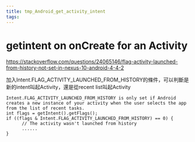 ```yaml
---
title: tmp_Android_get_activity_intent
tags:
---
```

getintent on onCreate for an Activity
===
https://stackoverflow.com/questions/24065146/flag-activity-launched-from-history-not-set-in-nexus-10-android-4-4-2

加入Intent.FLAG_ACTIVITY_LAUNCHED_FROM_HISTORY的條件，可以判斷是新的intent叫起Activity，還是從recent list叫起Activity
```
Intent.FLAG_ACTIVITY_LAUNCHED_FROM_HISTORY is only set if Android creates a new instance of your activity when the user selects the app from the list of recent tasks.
int flags = getIntent().getFlags();
if ((flags & Intent.FLAG_ACTIVITY_LAUNCHED_FROM_HISTORY) == 0) {
      // The activity wasn't launched from history
      ......
}
```